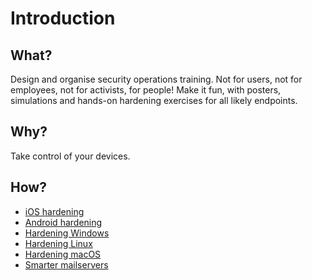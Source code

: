 # Introduction

## What?

Design and organise security operations training. Not for users, not for employees, not for activists, for people! Make it fun, with posters, simulations and hands-on hardening exercises for all likely endpoints. 

## Why?

Take control of your devices. 

## How?

* [iOS hardening](https://ios.tymyrddin.dev/)
* [Android hardening](https://android.tymyrddin.dev/)
* [Hardening Windows](https://windows.tymyrddin.dev/)
* [Hardening Linux](https://linux.tymyrddin.dev/)
* [Hardening macOS](https://macos.tymyrddin.dev/)
* [Smarter mailservers](https://mailserver.tymyrddin.dev/)
